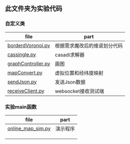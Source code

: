 ## 此文件夹为实验代码

### 自定义类

| file                                       | part                         |
| ------------------------------------------ | ---------------------------- |
| [borderdVoronoi.py](./borderdVoronoi.py)   | 根据需求魔改后的维诺划分代码 |
| [cassingle.py](./cassingle.py)             | casadi求解器                 |
| [graphController.py](./graphController.py) | 画图                         |
| [mapConvert.py](mapConvert.py)             | 虚拟位置和经纬度映射         |
| [sendJson.py](./sendJson.py)               | 发送Json数据                 |
| [receiveClient.py](./receiveClient.py)     | websocket接收测试端          |

### 实验main函数

| file                                     | part     |
| ---------------------------------------- | -------- |
| [online_map_sim.py](./online_map_sim.py) | 演示程序 |
|                                          |          |
|                                          |          |
|                                          |          |

